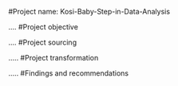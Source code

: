 #Project name: Kosi-Baby-Step-in-Data-Analysis


....
#Project objective



....
#Project sourcing



.....
#Project transformation




.....
#Findings and recommendations
